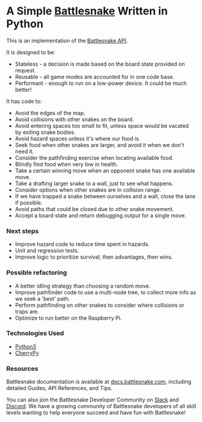 # A Simple [Battlesnake](http://play.battlesnake.com) Written in Python

This is an implementation of the [Battlesnake API](https://docs.battlesnake.com/references/api). 

It is designed to be:
- Stateless - a decision is made based on the board state provided on request.
- Reusable - all game modes are accounted for in one code base.
- Performant - enough to run on a low-power device.  It could be much better!

It has code to:

- Avoid the edges of the map.
- Avoid collisions with other snakes on the board.
- Avoid entering spaces too small to fit, unless space would be vacated by exiting snake bodies.
- Avoid hazard spaces unless it's where our food is.
- Seek food when other snakes are larger, and avoid it when we don't need it.
- Consider the pathfinding exercise when locating available food.
- Blindly find food when very low in health.
- Take a certain winning move when an opponent snake has one available move.
- Take a drafting larger snake to a wall, just to see what happens.
- Consider options when other snakes are in collision range.
- If we have trapped a snake between ourselves and a wall, close the lane if possible.
- Avoid paths that could be closed due to other snake movement.
- Accept a board state and return debugging output for a single move.

### Next steps

- Improve hazard code to reduce time spent in hazards.
- Unit and regression tests.
- Improve logic to prioritize survival, then advantages, then wins.

### Possible refactoring

- A better idling strategy than choosing a random move.
- Improve pathfinder code to use a multi-node tree, to collect more info as we seek a 'best' path.
- Perform pathfinding on other snakes to consider where collisions or traps are.
- Optimize to run better on the Raspberry Pi.

### Technologies Used

* [Python3](https://www.python.org/)
* [CherryPy](https://cherrypy.org/)

### Resources

Battlesnake documentation is available at [docs.battlesnake.com](https://docs.battlesnake.com), including detailed Guides, API References, and Tips.

You can also join the Battlesnake Developer Community on [Slack](https://play.battlesnake.com/slack) and [Discord](https://play.battlesnake.com/discord). We have a growing community of Battlesnake developers of all skill levels wanting to help everyone succeed and have fun with Battlesnake!
